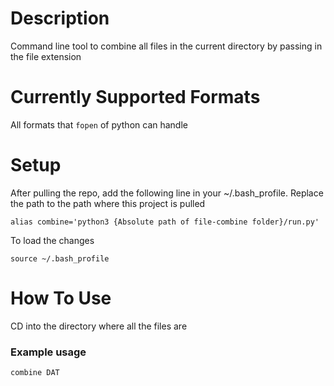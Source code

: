 # Description
Command line tool to combine all files in the current directory by passing in the file extension
# Currently Supported Formats
All formats that `fopen` of python can handle
# Setup
After pulling the repo, add the following line in your ~/.bash_profile. Replace the path to the path where this project is pulled
```
alias combine='python3 {Absolute path of file-combine folder}/run.py'
```
To load the changes
```
source ~/.bash_profile
```
# How To Use
CD into the directory where all the files are
### Example usage
```
combine DAT
```
